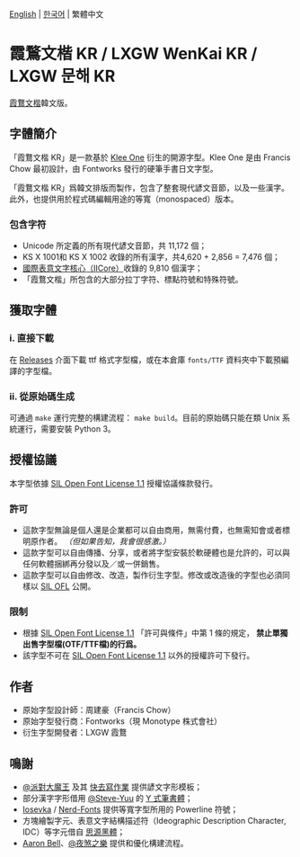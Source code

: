 [English](./README.md) | [한국어](./README-KR.md) | 繁體中文 
# 霞鶩文楷 KR / LXGW WenKai KR / LXGW 문해 KR
[霞鶩文楷](https://github.com/lxgw/LxgwWenKai)韓文版。
## 字體簡介
「霞鶩文楷 KR」是一款基於 [Klee One](https://github.com/fontworks-fonts/Klee) 衍生的開源字型。Klee One 是由 Francis Chow 最初設計，由 Fontworks 發行的硬筆手書日文字型。

「霞鶩文楷 KR」爲韓文排版而製作，包含了整套現代諺文音節，以及一些漢字。此外，也提供用於程式碼編輯用途的等寬（monospaced）版本。
### 包含字符
- Unicode 所定義的所有現代諺文音節，共 11,172 個；
- KS X 1001和 KS X 1002 收錄的所有漢字，共4,620 + 2,856 = 7,476 個；
- [國際表意文字核心（IICore）](https://github.com/NightFurySL2001/CJK-character-count/blob/master/iicore-han.txt)收錄的 9,810 個漢字；
- 「霞鶩文楷」所包含的大部分拉丁字符、標點符號和特殊符號。
## 獲取字體
### ⅰ. 直接下載
在 [Releases](https://github.com/lxgw/LxgwWenkaiTC/releases) 介面下載 ttf 格式字型檔，或在本倉庫 `fonts/TTF` 資料夾中下載預編譯的字型檔。 
### ⅱ. 從原始碼生成
可通過 `make` 運行完整的構建流程： `make build`。目前的原始碼只能在類 Unix 系統運行，需要安裝 Python 3。
## 授權協議
本字型依據 [SIL Open Font License 1.1](https://openfontlicense.org) 授權協議條款發行。
### 許可
- 這款字型無論是個人還是企業都可以自由商用，無需付費，也無需知會或者標明原作者。 *（但如果告知，我會很感激。）*
- 這款字型可以自由傳播、分享，或者將字型安裝於軟硬體也是允許的，可以與任何軟體捆綁再分發以及／或一併銷售。
- 這款字型可以自由修改、改造，製作衍生字型。修改或改造後的字型也必須同樣以 [SIL OFL](https://openfontlicense.org) 公開。
### 限制
- 根據 [SIL Open Font License 1.1](https://openfontlicense.org) 「許可與條件」中第 1 條的規定， **禁止單獨出售字型檔(OTF/TTF檔)的行爲。**
- 該字型不可在 [SIL Open Font License 1.1](https://openfontlicense.org) 以外的授權許可下發行。
## 作者
- 原始字型設計師：周建豪（Francis Chow）
- 原始字型發行商：Fontworks（現 Monotype 株式會社）
- 衍生字型開發者：LXGW 霞鶩
## 鳴謝
- [@派對大魔王](https://github.com/Partyb0ssishere) 及其 [快去寫作業](https://github.com/Partyb0ssishere/cef-fonts-cjk ) 提供諺文字形模板；
- 部分漢字字形借用 [@Steve-Yuu](https://github.com/Steve-Yuu) 的 [Y 式筆書體](https://github.com/Steve-Yuu/YshiPen-Shuti)；
- [Iosevka](https://github.com/be5invis/Iosevka) / [Nerd-Fonts](https://github.com/ryanoasis/nerd-fonts) 提供等寬字型所用的 Powerline 符號；
- 方塊繪製字元、表意文字結構描述符（Ideographic Description Character, IDC）等字元借自 [思源黑體](https://github.com/adobe-fonts/source-han-sans)；
- [Aaron Bell](https://github.com/aaronbell)、[@夜煞之樂](https://github.com/NightFurySL2001) 提供和優化構建流程。